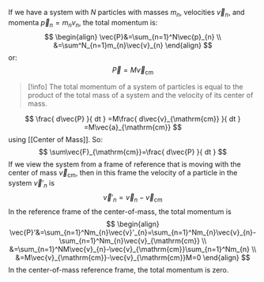If we have a system with $N$ particles with masses $m_{n}$, velocities $\vec{v}_{n}$, and momenta $\vec{p}_{n}=m_{n}v_{n}$, the total momentum is:
$$
\begin{align}
\vec{P}&=\sum_{n=1}^N\vec{p}_{n} \\
&=\sum^N_{n=1}m_{n}\vec{v}_{n}
\end{align}
$$
or:
$$
\vec{P}=M\vec{v}_{\mathrm{cm}}
$$
>[!info]
>The total momentum of a system of particles is equal to the product of the total mass of a system and the velocity of its center of mass.

$$
\frac{ d\vec{P} }{ dt } =M\frac{ d\vec{v}_{\mathrm{cm}} }{ dt } =M\vec{a}_{\mathrm{cm}}
$$
using [[Center of Mass]]. So:
$$
\sum\vec{F}_{\mathrm{cm}}=\frac{ d\vec{P} }{ dt }
$$
If we view the system from a frame of reference that is moving with the center of mass $\vec{v}_{\mathrm{cm}}$, then in this frame the velocity of a particle in the system $\vec{v}'_{n}$ is
$$
\vec{v}'_{n}=\vec{v}_{n}-\vec{v}_{\mathrm{cm}}
$$
In the reference frame of the center-of-mass, the total momentum is
$$
\begin{align}
\vec{P}'&=\sum_{n=1}^Nm_{n}\vec{v}'_{n}=\sum_{n=1}^Nm_{n}\vec{v}_{n}-\sum_{n=1}^Nm_{n}\vec{v}_{\mathrm{cm}} \\
&=\sum_{n=1}^NM\vec{v}_{n}-\vec{v}_{\mathrm{cm}}\sum_{n=1}^Nm_{n} \\
&=M\vec{v}_{\mathrm{cm}}-\vec{v}_{\mathrm{cm}}M=0
\end{align}
$$
In the center-of-mass reference frame, the total momentum is zero.